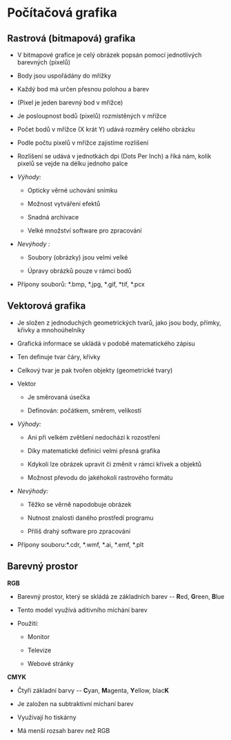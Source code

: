 # Počítačová grafika

## Rastrová (bitmapová) grafika

-   V bitmapové grafice je celý obrázek popsán pomocí jednotlivých
    barevných (pixelů)

-   Body jsou uspořádány do mřížky

-   Každý bod má určen přesnou polohou a barev

-   (Pixel je jeden barevný bod v mřížce)

-   Je posloupnost bodů (pixelů) rozmístěných v mřížce

-   Počet bodů v mřížce (X krát Y) udává rozměry celého obrázku

-   Podle počtu pixelů v mřížce zajistíme rozlišení

-   Rozlišení se udává v jednotkách dpi (Dots Per Inch) a říká nám,
    kolik pixelů se vejde na délku jednoho palce

-   *Výhody:*

    -   Opticky věrné uchování snímku

    -   Možnost vytváření efektů

    -   Snadná archivace

    -   Velké množství software pro zpracování

-   *Nevýhody :*

    -   Soubory (obrázky) jsou velmi velké

    -   Úpravy obrázků pouze v rámci bodů

<!-- -->

-   Přípony souborů: \*.bmp, \*.jpg, \*.gif, \*tif, \*.pcx

## Vektorová grafika

-   Je složen z jednoduchých geometrických tvarů, jako jsou body,
    přímky, křivky a mnohoúhelníky

-   Grafická informace se ukládá v podobě matematického zápisu

-   Ten definuje tvar čáry, křivky

-   Celkový tvar je pak tvořen objekty (geometrické
    tvary)

-   Vektor

    -   Je směrovaná úsečka

    -   Definován: počátkem, směrem, velikostí

-   *Výhody:*

    -   Ani při velkém zvětšení nedochází k rozostření

    -   Díky matematické definici velmi přesná grafika

    -   Kdykoli lze obrázek upravit či změnit v rámci křivek a objektů

    -   Možnost převodu do jakéhokoli rastrového formátu

-   *Nevýhody:*

    -   Těžko se věrně napodobuje obrázek

    -   Nutnost znalosti daného prostředí programu

    -   Příliš drahý software pro zpracování

-   Přípony souboru:\*.cdr, \*.wmf, \*.ai, \*.emf, \*.plt

##  Barevný prostor

**RGB**

-   Barevný prostor, který se skládá ze základních barev -- **R**ed,
    **G**reen, **B**lue

-   Tento model využívá aditivního míchání barev

-   Použití:

    -   Monitor

    -   Televize

    -   Webové stránky

**CMYK**

-   Čtyři základní barvy -- **C**yan, **M**agenta, **Y**ellow, blac**K**

-   Je založen na subtraktivní míchaní barev

-   Využívají ho tiskárny

-   Má menší rozsah barev než RGB
